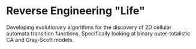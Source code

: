 # Reverse Engineering "Life"

Developing evolutionary algorithms for the discovery of 2D cellular automata transition functions. Specifically looking at binary outer-totalistic CA and Gray-Scott models.
